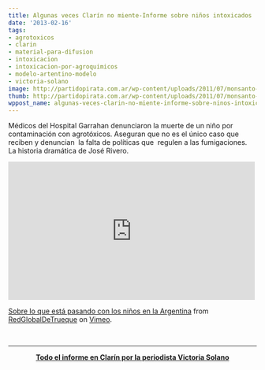 ```yaml
---
title: Algunas veces Clarín no miente-Informe sobre niños intoxicados
date: '2013-02-16'
tags:
- agrotoxicos
- clarin
- material-para-difusion
- intoxicacion
- intoxicacion-por-agroquimicos
- modelo-artentino-modelo
- victoria-solano
image: http://partidopirata.com.ar/wp-content/uploads/2011/07/monsanto-skull-and-bones1.jpg
thumb: http://partidopirata.com.ar/wp-content/uploads/2011/07/monsanto-skull-and-bones1-150x150.jpg
wppost_name: algunas-veces-clarin-no-miente-informe-sobre-ninos-intoxicados
---
```


Médicos del Hospital Garrahan denunciaron la muerte de un niño por contaminación con agrotóxicos. Aseguran que no es el único caso que reciben y denuncian  la falta de políticas que  regulen a las fumigaciones. La historia dramática de José Rivero.

<iframe src="http://player.vimeo.com/video/59791764" height="281" width="500" allowfullscreen="" frameborder="0"></iframe>

<a href="http://vimeo.com/59791764">Sobre lo que está pasando con los niños en la Argentina</a> from <a href="http://vimeo.com/user14381115">RedGlobalDeTrueque</a> on <a href="http://vimeo.com">Vimeo</a>.

&nbsp;

<hr />
<p style="text-align: center;"><strong><a href="http://www.clarin.com/sociedad/agroquimicos-hospital_garrahan-intoxicacion-agrotoxicos-Comision_Nacional_de_Investigacion_de_Agroquimicos-Medardo_Avila-medicos_de_pueblos_fumigados-nicolas_Arevalo-Victoria_Solano_0_715128688.html" target="_blank">Todo el informe en Clarín por la periodista Victoria Solano</a></strong></p>
